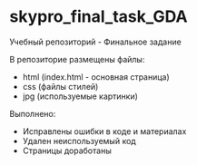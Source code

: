# skypro_final_task_GDA
Учебный репозиторий - Финальное задание

В репозиторие размещены файлы: 
- html (index.html - основная страница)
- css (файлы стилей)
- jpg (используемые картинки)

Выполнено:
- Исправлены ошибки в коде и материалах
- Удален неиспользуемый код
- Страницы доработаны